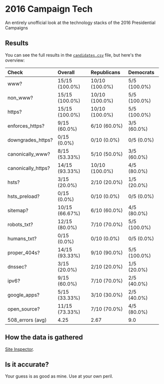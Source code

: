 # 2016 Campaign Tech

An entirely unofficial look at the technology stacks of the 2016 Presidential Campaigns

## Results

You can see the full results in the [`candidates.csv`](candidates.csv) file, but here's the overview:

| Check              | Overall        | Republicans    | Democrats    |
|:-------------------|:---------------|:---------------|:-------------|
| www?               | 15/15 (100.0%) | 10/10 (100.0%) | 5/5 (100.0%) |
| non_www?           | 15/15 (100.0%) | 10/10 (100.0%) | 5/5 (100.0%) |
| https?             | 15/15 (100.0%) | 10/10 (100.0%) | 5/5 (100.0%) |
| enforces_https?    | 9/15 (60.0%)   | 6/10 (60.0%)   | 3/5 (60.0%)  |
| downgrades_https?  | 0/15 (0.0%)    | 0/10 (0.0%)    | 0/5 (0.0%)   |
| canonically_www?   | 8/15 (53.33%)  | 5/10 (50.0%)   | 3/5 (60.0%)  |
| canonically_https? | 14/15 (93.33%) | 10/10 (100.0%) | 4/5 (80.0%)  |
| hsts?              | 3/15 (20.0%)   | 2/10 (20.0%)   | 1/5 (20.0%)  |
| hsts_preload?      | 0/15 (0.0%)    | 0/10 (0.0%)    | 0/5 (0.0%)   |
| sitemap?           | 10/15 (66.67%) | 6/10 (60.0%)   | 4/5 (80.0%)  |
| robots_txt?        | 12/15 (80.0%)  | 7/10 (70.0%)   | 5/5 (100.0%) |
| humans_txt?        | 0/15 (0.0%)    | 0/10 (0.0%)    | 0/5 (0.0%)   |
| proper_404s?       | 14/15 (93.33%) | 9/10 (90.0%)   | 5/5 (100.0%) |
| dnssec?            | 3/15 (20.0%)   | 2/10 (20.0%)   | 1/5 (20.0%)  |
| ipv6?              | 9/15 (60.0%)   | 7/10 (70.0%)   | 2/5 (40.0%)  |
| google_apps?       | 5/15 (33.33%)  | 3/10 (30.0%)   | 2/5 (40.0%)  |
| open_source?       | 11/15 (73.33%) | 7/10 (70.0%)   | 4/5 (80.0%)  |
| 508_errors (avg)   | 4.25           | 2.67           | 9.0          |

## How the data is gathered

[Site Inspector](https://github.com/benbalter/site-inspector).

## Is it accurate?

Your guess is as good as mine. Use at your own peril.
